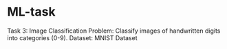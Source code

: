 # ML-task

Task 3: Image Classification
Problem: Classify images of handwritten digits into categories (0-9).
Dataset: MNIST Dataset
